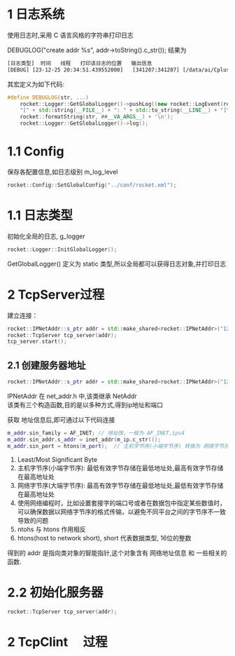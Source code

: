 # 1 日志系统
使用日志时,采用 C 语言风格的字符串打印日志

DEBUGLOG("create addr %s", addr->toString().c_str()); 结果为
```txt
[日志类型]  时间   线程   打印该日志的位置   输出信息
[DEBUG] [23-12-25 20:34:51.439552000]   [341207:341207] [/data/ai/Cplusplus/simple_rpc/testcases/test_tcp.cc: 11]  create addr 127.0.0.1:12347
```
其宏定义为如下代码:
```c++
#define DEBUGLOG(str, ...)                                                                                   \
    rocket::Logger::GetGlobalLogger()->pushLog((new rocket::LogEvent(rocket::LogLevel::Debug))->toString() + \
    "[" + std::string(__FILE__) + ": " + std::to_string(__LINE__) + "]\t" +                                  \
    rocket::formatString(str, ##__VA_ARGS__) + '\n');                                                        \
    rocket::Logger::GetGlobalLogger()->log(); 
```
# 1.1 Config

保存各配置信息,如日志级别 m_log_level
```c++
rocket::Config::SetGlobalConfig("../conf/rocket.xml");
```



# 1.1 日志类型

初始化全局的日志, g_logger
```c++
rocket::Logger::InitGlobalLogger();
```

GetGlobalLogger() 定义为 static 类型,所以全局都可以获得日志对象,并打印日志














# 2 TcpServer过程
建立连接：
```c++
rocket::IPNetAddr::s_ptr addr = std::make_shared<rocket::IPNetAddr>("127.0.0.1", 12347);
rocket::TcpServer tcp_server(addr);
tcp_server.start();
```
## 2.1 创建服务器地址
```c++
rocket::IPNetAddr::s_ptr addr = std::make_shared<rocket::IPNetAddr>("127.0.0.1", 12347);
```
IPNetAddr 在 net_addr.h 中,该类继承 NetAddr  
该类有三个构造函数,目的是以多种方式,得到ip地址和端口  

获取 地址信息后,即可通过以下代码连接
```c++
m_addr.sin_family = AF_INET; // 地址族，一般为 AF_INET,ipv4
m_addr.sin_addr.s_addr = inet_addr(m_ip.c_str());
m_addr.sin_port = htons(m_port);  // 主机字节序(小端字节序) 转换为 网络字节序(大端字节序)
```

1. Least/Most Significant Byte
2. 主机字节序(小端字节序): 最低有效字节存储在最低地址处,最高有效字节存储在最高地址处
3. 网络字节序(大端字节序): 最高有效字节存储在最低地址处,最低有效字节存储在最高地址处
4. 使用网络编程时，比如设置套接字的端口号或者在数据包中指定某些数值时，可以确保数据以网络字节序的格式传输，以避免不同平台之间的字节序不一致导致的问题
5. ntohs 与 htons 作用相反
6. htons(host to network short), short 代表数据类型, 16位的整数

得到的 addr 是指向类对象的智能指针,这个对象含有 网络地址信息 和 一些相关的函数.

# 2.2 初始化服务器
```c++
rocket::TcpServer tcp_server(addr);
```









# 2 TcpClint 　过程






